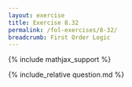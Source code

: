 ```yaml
---
layout: exercise
title: Exercise 8.32
permalink: /fol-exercises/8-32/
breadcrumb: First Order Logic
---
```


{% include mathjax_support %}

<div><i class="arrow-up" data-chapter="fol-exercises" data-exercise="ex_32" data-rating="0"></i></div>
{% include_relative question.md %}
